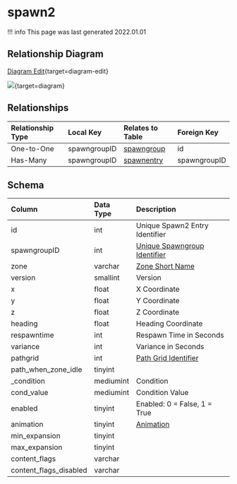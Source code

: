 # spawn2

!!! info
	This page was last generated 2022.01.01

## Relationship Diagram

[Diagram Edit](https://mermaid.live/edit#eyJjb2RlIjoiZXJEaWFncmFtXG4gICAgc3Bhd24yIHtcbiAgICAgICAgaW50IHNwYXduZ3JvdXBJRFxuICAgIH1cbiAgICBzcGF3bmdyb3VwIHtcbiAgICAgICAgaW50IGlkXG4gICAgfVxuICAgIHNwYXduZW50cnkge1xuICAgICAgICBpbnQgc3Bhd25ncm91cElEXG4gICAgICAgIGludCBucGNJRFxuICAgIH1cbiAgICBzcGF3bjIgfHwtLW97IHNwYXduZ3JvdXAgOiBPbmUtdG8tT25lXG4gICAgc3Bhd24yIHx8LS1veyBzcGF3bmVudHJ5IDogSGFzLU1hbnlcblxuIiwibWVybWFpZCI6eyJ0aGVtZSI6ImRlZmF1bHQifSwidXBkYXRlRWRpdG9yIjp0cnVlLCJhdXRvU3luYyI6dHJ1ZSwidXBkYXRlRGlhZ3JhbSI6dHJ1ZX0=){target=diagram-edit}

[![](https://mermaid.ink/img/eyJjb2RlIjoiZXJEaWFncmFtXG4gICAgc3Bhd24yIHtcbiAgICAgICAgaW50IHNwYXduZ3JvdXBJRFxuICAgIH1cbiAgICBzcGF3bmdyb3VwIHtcbiAgICAgICAgaW50IGlkXG4gICAgfVxuICAgIHNwYXduZW50cnkge1xuICAgICAgICBpbnQgc3Bhd25ncm91cElEXG4gICAgICAgIGludCBucGNJRFxuICAgIH1cbiAgICBzcGF3bjIgfHwtLW97IHNwYXduZ3JvdXAgOiBPbmUtdG8tT25lXG4gICAgc3Bhd24yIHx8LS1veyBzcGF3bmVudHJ5IDogSGFzLU1hbnlcblxuIiwibWVybWFpZCI6eyJ0aGVtZSI6ImRlZmF1bHQifSwidXBkYXRlRWRpdG9yIjp0cnVlLCJhdXRvU3luYyI6dHJ1ZSwidXBkYXRlRGlhZ3JhbSI6dHJ1ZX0=)](https://mermaid.ink/img/eyJjb2RlIjoiZXJEaWFncmFtXG4gICAgc3Bhd24yIHtcbiAgICAgICAgaW50IHNwYXduZ3JvdXBJRFxuICAgIH1cbiAgICBzcGF3bmdyb3VwIHtcbiAgICAgICAgaW50IGlkXG4gICAgfVxuICAgIHNwYXduZW50cnkge1xuICAgICAgICBpbnQgc3Bhd25ncm91cElEXG4gICAgICAgIGludCBucGNJRFxuICAgIH1cbiAgICBzcGF3bjIgfHwtLW97IHNwYXduZ3JvdXAgOiBPbmUtdG8tT25lXG4gICAgc3Bhd24yIHx8LS1veyBzcGF3bmVudHJ5IDogSGFzLU1hbnlcblxuIiwibWVybWFpZCI6eyJ0aGVtZSI6ImRlZmF1bHQifSwidXBkYXRlRWRpdG9yIjp0cnVlLCJhdXRvU3luYyI6dHJ1ZSwidXBkYXRlRGlhZ3JhbSI6dHJ1ZX0=){target=diagram}

## Relationships

| Relationship Type | Local Key | Relates to Table | Foreign Key |
| :--- | :--- | :--- | :--- |
| One-to-One | spawngroupID | [spawngroup](../../schema/spawns/spawngroup.md) | id |
| Has-Many | spawngroupID | [spawnentry](../../schema/spawns/spawnentry.md) | spawngroupID |


## Schema

| Column | Data Type | Description |
| :--- | :--- | :--- |
| id | int | Unique Spawn2 Entry Identifier |
| spawngroupID | int | [Unique Spawngroup Identifier](spawngroup.md) |
| zone | varchar | [Zone Short Name](../../../../server/zones/zone-list) |
| version | smallint | Version |
| x | float | X Coordinate |
| y | float | Y Coordinate |
| z | float | Z Coordinate |
| heading | float | Heading Coordinate |
| respawntime | int | Respawn Time in Seconds |
| variance | int | Variance in Seconds |
| pathgrid | int | [Path Grid Identifier](../../schema/grids/grid.md) |
| path_when_zone_idle | tinyint |  |
| _condition | mediumint | Condition |
| cond_value | mediumint | Condition Value |
| enabled | tinyint | Enabled: 0 = False, 1 = True |
| animation | tinyint | [Animation](../../../../server/npc/npc-animation-types) |
| min_expansion | tinyint |  |
| max_expansion | tinyint |  |
| content_flags | varchar |  |
| content_flags_disabled | varchar |  |

